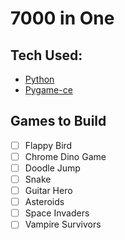 # 7000 in One

## Tech Used:

- [Python](https://www.python.org/)
- [Pygame-ce](https://pyga.me/)

## Games to Build

- [ ] Flappy Bird
- [ ] Chrome Dino Game
- [ ] Doodle Jump
- [ ] Snake
- [ ] Guitar Hero
- [ ] Asteroids
- [ ] Space Invaders
- [ ] Vampire Survivors
